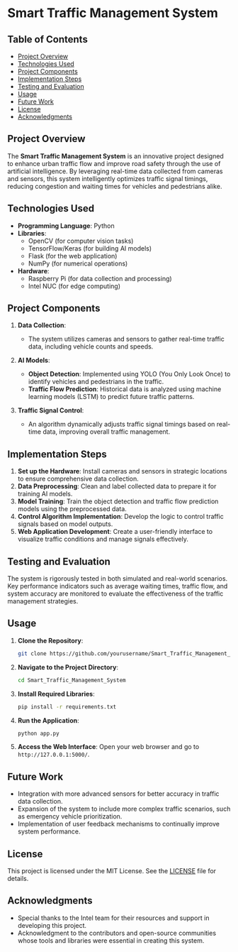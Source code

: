 
# Smart Traffic Management System

## Table of Contents
- [Project Overview](#project-overview)
- [Technologies Used](#technologies-used)
- [Project Components](#project-components)
- [Implementation Steps](#implementation-steps)
- [Testing and Evaluation](#testing-and-evaluation)
- [Usage](#usage)
- [Future Work](#future-work)
- [License](#license)
- [Acknowledgments](#acknowledgments)

## Project Overview
The **Smart Traffic Management System** is an innovative project designed to enhance urban traffic flow and improve road safety through the use of artificial intelligence. By leveraging real-time data collected from cameras and sensors, this system intelligently optimizes traffic signal timings, reducing congestion and waiting times for vehicles and pedestrians alike.

## Technologies Used
- **Programming Language**: Python
- **Libraries**:
  - OpenCV (for computer vision tasks)
  - TensorFlow/Keras (for building AI models)
  - Flask (for the web application)
  - NumPy (for numerical operations)
- **Hardware**:
  - Raspberry Pi (for data collection and processing)
  - Intel NUC (for edge computing)

## Project Components
1. **Data Collection**: 
   - The system utilizes cameras and sensors to gather real-time traffic data, including vehicle counts and speeds.
   
2. **AI Models**:
   - **Object Detection**: Implemented using YOLO (You Only Look Once) to identify vehicles and pedestrians in the traffic.
   - **Traffic Flow Prediction**: Historical data is analyzed using machine learning models (LSTM) to predict future traffic patterns.

3. **Traffic Signal Control**:
   - An algorithm dynamically adjusts traffic signal timings based on real-time data, improving overall traffic management.

## Implementation Steps
1. **Set up the Hardware**: Install cameras and sensors in strategic locations to ensure comprehensive data collection.
2. **Data Preprocessing**: Clean and label collected data to prepare it for training AI models.
3. **Model Training**: Train the object detection and traffic flow prediction models using the preprocessed data.
4. **Control Algorithm Implementation**: Develop the logic to control traffic signals based on model outputs.
5. **Web Application Development**: Create a user-friendly interface to visualize traffic conditions and manage signals effectively.

## Testing and Evaluation
The system is rigorously tested in both simulated and real-world scenarios. Key performance indicators such as average waiting times, traffic flow, and system accuracy are monitored to evaluate the effectiveness of the traffic management strategies.

## Usage
1. **Clone the Repository**: 
   ```bash
   git clone https://github.com/yourusername/Smart_Traffic_Management_System.git
   ```
2. **Navigate to the Project Directory**:
   ```bash
   cd Smart_Traffic_Management_System
   ```
3. **Install Required Libraries**:
   ```bash
   pip install -r requirements.txt
   ```
4. **Run the Application**:
   ```bash
   python app.py
   ```
5. **Access the Web Interface**: Open your web browser and go to `http://127.0.0.1:5000/`.

## Future Work
- Integration with more advanced sensors for better accuracy in traffic data collection.
- Expansion of the system to include more complex traffic scenarios, such as emergency vehicle prioritization.
- Implementation of user feedback mechanisms to continually improve system performance.

## License
This project is licensed under the MIT License. See the [LICENSE](LICENSE) file for details.

## Acknowledgments
- Special thanks to the Intel team for their resources and support in developing this project.
- Acknowledgment to the contributors and open-source communities whose tools and libraries were essential in creating this system.

